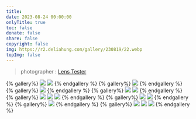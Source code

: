 ```yaml
---
title: 
date: 2023-08-24 00:00:00
onlyTitle: true
toc: false
donate: false
share: false
copyright: false
img: https://r2.deliahung.com/gallery/230819/22.webp
topImg: false
---
```


> photographer : [Lens Tester](https://www.facebook.com/LENSFAST) 

{% gallery%}
![](https://r2.deliahung.com/gallery/230819/01.webp)
![](https://r2.deliahung.com/gallery/230819/02.webp)
{% endgallery %}
{% gallery%}
![](https://r2.deliahung.com/gallery/230819/14.webp)
{% endgallery %}
{% gallery%}
![](https://r2.deliahung.com/gallery/230819/12.webp)
{% endgallery %}
{% gallery%}
![](https://r2.deliahung.com/gallery/230819/11.webp)
![](https://r2.deliahung.com/gallery/230819/05.webp)
{% endgallery %}
{% gallery%}
![](https://r2.deliahung.com/gallery/230819/03.webp)
![](https://r2.deliahung.com/gallery/230819/08.webp)
![](https://r2.deliahung.com/gallery/230819/07.webp)
{% endgallery %}
{% gallery%}
![](https://r2.deliahung.com/gallery/230819/20.webp)
![](https://r2.deliahung.com/gallery/230819/21.webp)
{% endgallery %}
{% gallery%}
![](https://r2.deliahung.com/gallery/230819/22.webp)
{% endgallery %}
{% gallery%}
![](https://r2.deliahung.com/gallery/230819/18.webp)
![](https://r2.deliahung.com/gallery/230819/17.webp)
![](https://r2.deliahung.com/gallery/230819/19.webp)
{% endgallery %}